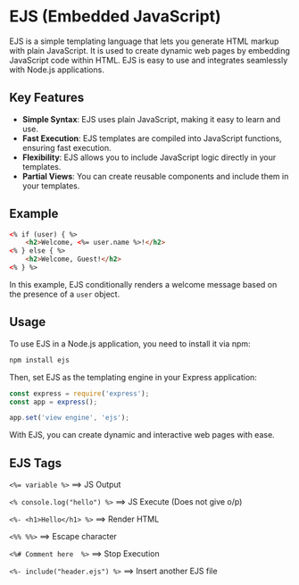 # EJS (Embedded JavaScript)

EJS is a simple templating language that lets you generate HTML markup with plain JavaScript. It is used to create dynamic web pages by embedding JavaScript code within HTML. EJS is easy to use and integrates seamlessly with Node.js applications.

## Key Features
- **Simple Syntax**: EJS uses plain JavaScript, making it easy to learn and use.
- **Fast Execution**: EJS templates are compiled into JavaScript functions, ensuring fast execution.
- **Flexibility**: EJS allows you to include JavaScript logic directly in your templates.
- **Partial Views**: You can create reusable components and include them in your templates.

## Example
```html
<% if (user) { %>
    <h2>Welcome, <%= user.name %>!</h2>
<% } else { %>
    <h2>Welcome, Guest!</h2>
<% } %>
```

In this example, EJS conditionally renders a welcome message based on the presence of a `user` object.

## Usage
To use EJS in a Node.js application, you need to install it via npm:
```bash
npm install ejs
```

Then, set EJS as the templating engine in your Express application:
```javascript
const express = require('express');
const app = express();

app.set('view engine', 'ejs');
```

With EJS, you can create dynamic and interactive web pages with ease.

## EJS Tags

`<%= variable %>`               ==>     JS Output

`<% console.log("hello") %>`    ==>     JS Execute (Does not give o/p)   

`<%- <h1>Hello</h1> %>`         ==>     Render HTML

`<%% %%>`                       ==>     Escape character

`<%# Comment here  %>`          ==>     Stop Execution

`<%- include("header.ejs") %>`  ==>     Insert another EJS file